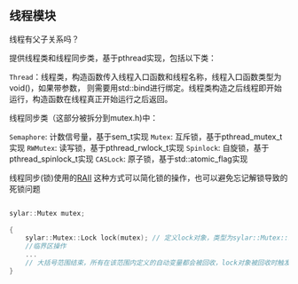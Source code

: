 
## 线程模块

线程有父子关系吗？

提供线程类和线程同步类，基于pthread实现，包括以下类：

`Thread`：线程类，构造函数传入线程入口函数和线程名称，线程入口函数类型为void()，如果带参数，
则需要用std::bind进行绑定。线程类构造之后线程即开始运行，构造函数在线程真正开始运行之后返回。

线程同步类（这部分被拆分到mutex.h)中：

`Semaphore`: 计数信号量，基于sem_t实现
`Mutex`: 互斥锁，基于pthread_mutex_t实现
`RWMutex`: 读写锁，基于pthread_rwlock_t实现
`Spinlock`: 自旋锁，基于pthread_spinlock_t实现
`CASLock`: 原子锁，基于std::atomic_flag实现


线程同步(锁)使用的[RAII](https://en.cppreference.com/w/cpp/language/raii)
这种方式可以简化锁的操作，也可以避免忘记解锁导致的死锁问题

```c++

sylar::Mutex mutex;
 
{
    sylar::Mutex::Lock lock(mutex); // 定义lock对象，类型为sylar::Mutex::Lock，传入互斥量，在构造函数中完成加锁操作，如果该锁已经被持有，那构造lock时就会阻塞，直到锁被释放
    //临界区操作
    ...
    // 大括号范围结束，所有在该范围内定义的自动变量都会被回收，lock对象被回收时触发析构函数，在析构函数中释放锁
}
```



